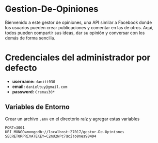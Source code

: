 # Gestion-De-Opiniones

Bienvenido a este gestor de opiniones, una API similar a Facebook donde los usuarios pueden crear publicaciones y comentar en las de otros. Aquí, todos pueden compartir sus ideas, dar su opinión y conversar con los demás de forma sencilla.


# Credenciales del administrador por defecto
- **username:** `danitt030`
-  **email:** `danieltuy@gmail.com`
- **password:** `Cremas30*`

## Variables de Entorno

Crear un archivo `.env` en el directorio raíz y agregar estas variables

```
PORT=3001
URI_MONGO=mongodb://localhost:27017/gestor-De-Opiniones
SECRETORPRIVATEKEY=C2mU2NPc7Qci!o8nes98494
```
